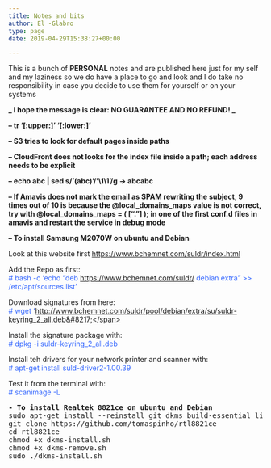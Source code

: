 ```yaml
---
title: Notes and bits
author: El -Glabro
type: page
date: 2019-04-29T15:38:27+00:00

---
```

This is a bunch of **PERSONAL** notes and are published here just for my self and my laziness so we do have a place to go and look and I do take no responsibility in case you decide to use them for yourself or on your systems

**_ I hope the message is clear: NO GUARANTEE AND NO REFUND! _**

**&#8211; tr &#8216;[:upper:]&#8217; &#8216;[:lower:]&#8217;**

**&#8211; S3 tries to look for default pages inside paths**

**&#8211; CloudFront does not looks for the index file inside a path; each address needs to be explicit**

**&#8211; echo abc | sed s/&#8217;\(abc\)&#8217;/&#8217;\1\1&#8217;/g -> abcabc**

**&#8211; If Amavis does not mark the email as SPAM rewriting the subject, 9 times out of 10 is because the @local\_domains\_maps value is not correct, try with @local\_domains\_maps = ( [&#8220;.&#8221;] ); in one of the first conf.d files in amavis and restart the service in debug mode**

**&#8211; To install Samsung M2070W on ubuntu and Debian**

Look at this website first https://www.bchemnet.com/suldr/index.html

Add the Repo as first:  
<span style="color: #3366ff;"># bash -c &#8216;echo &#8220;deb https://www.bchemnet.com/suldr/ debian extra&#8221; >> /etc/apt/sources.list&#8217;</span>

Download signatures from here:  
<span style="color: #3366ff;"># wget &#8216;http://www.bchemnet.com/suldr/pool/debian/extra/su/suldr-keyring_2_all.deb&#8217;</span>

Install the signature package with:  
<span style="color: #3366ff;"># dpkg -i suldr-keyring_2_all.deb</span>

Install teh drivers for your network printer and scanner with:  
<span style="color: #3366ff;"># apt-get install suld-driver2-1.00.39</span>

Test it from the terminal with:  
<span style="color: #3366ff;"># scanimage -L</span>

<pre class="wp-block-preformatted"><strong>- To install Realtek 8821ce on ubuntu and Debian</strong>
sudo apt-get install --reinstall git dkms build-essential linux-headers-$(uname -r)
git clone https://github.com/tomaspinho/rtl8821ce
cd rtl8821ce
chmod +x dkms-install.sh
chmod +x dkms-remove.sh
sudo ./dkms-install.sh</pre>